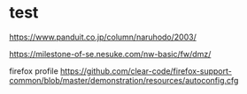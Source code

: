 # test
https://www.panduit.co.jp/column/naruhodo/2003/

https://milestone-of-se.nesuke.com/nw-basic/fw/dmz/

firefox profile 
https://github.com/clear-code/firefox-support-common/blob/master/demonstration/resources/autoconfig.cfg
